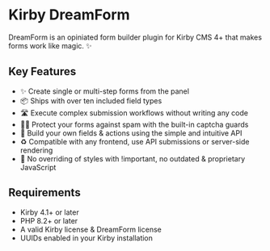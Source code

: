 # Kirby DreamForm

DreamForm is an opiniated form builder plugin for Kirby CMS 4+ that makes forms work like magic. ✨

## Key Features

- ✨ Create single or multi-step forms from the panel
- 📦 Ships with over ten included field types
- 🛣 Execute complex submission workflows without writing any code
- 🦸‍♂️ Protect your forms against spam with the built-in captcha guards
- 🚀 Build your own fields & actions using the simple and intuitive API
- ♻️ Compatible with any frontend, use API submissions or server-side rendering
- 🎨 No overriding of styles with !important, no outdated & proprietary JavaScript

## Requirements

- Kirby 4.1+ or later
- PHP 8.2+ or later
- A valid Kirby license & DreamForm license
- UUIDs enabled in your Kirby installation
